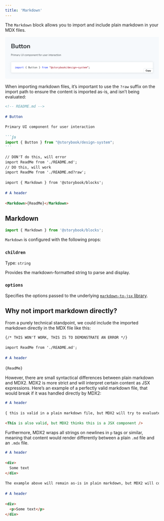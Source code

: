 ```yaml
---
title: 'Markdown'
---
```


The `Markdown` block allows you to import and include plain markdown in your MDX files.

![Screenshot of Markdown block](./doc-block-markdown.png)

When importing markdown files, it’s important to use the `?raw` suffix on the import path to ensure the content is imported as-is, and isn’t being evaluated:

<!-- prettier-ignore-start -->
````md
<!-- README.md -->

# Button

Primary UI component for user interaction

```js
import { Button } from "@storybook/design-system";
```
````
<!-- prettier-ignore-end -->

<!-- prettier-ignore-start -->
```md
// DON'T do this, will error
import ReadMe from './README.md';
// DO this, will work
import ReadMe from './README.md?raw';

import { Markdown } from '@storybook/blocks';

# A header 

<Markdown>{ReadMe}</Markdown>
```
<!-- prettier-ignore-end -->

## Markdown

```js
import { Markdown } from '@storybook/blocks';
```

`Markdown` is configured with the following props:

### `children`

Type: `string`

Provides the markdown-formatted string to parse and display.

### `options`

Specifies the options passed to the underlying [`markdown-to-jsx` library](https://github.com/probablyup/markdown-to-jsx/blob/main/README.md).

## Why not import markdown directly?

From a purely technical standpoint, we could include the imported markdown directly in the MDX file like this:

<!-- prettier-ignore-start -->
```md
{/* THIS WON'T WORK, THIS IS TO DEMONSTRATE AN ERROR */}

import ReadMe from './README.md';

# A header 

{ReadMe}
```
<!-- prettier-ignore-end -->

However, there are small syntactical differences between plain markdown and MDX2. MDX2 is more strict and will interpret certain content as JSX expressions. Here’s an example of a perfectly valid markdown file, that would break if it was handled directly by MDX2:

<!-- prettier-ignore-start -->
```md
# A header

{ this is valid in a plain markdown file, but MDX2 will try to evaluate this as an expression }

<This is also valid, but MDX2 thinks this is a JSX component />
```
<!-- prettier-ignore-end -->

Furthermore, MDX2 wraps all strings on newlines in `p` tags or similar, meaning that content would render differently between a plain `.md` file and an `.mdx` file.

<!-- prettier-ignore-start -->
```md
# A header

<div>
  Some text
</div>

The example above will remain as-is in plain markdown, but MDX2 will compile it to:

# A header

<div>
  <p>Some text</p>
</div>
```
<!-- prettier-ignore-end -->
